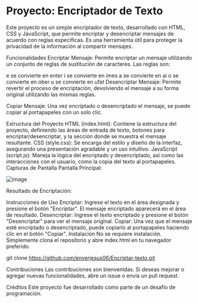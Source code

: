 <h1>Proyecto: Encriptador de Texto</h1>

Este proyecto es un simple encriptador de texto, desarrollado con HTML, CSS y JavaScript, que
permite encriptar y desencriptar mensajes de acuerdo con reglas específicas.
Es una herramienta útil para proteger la privacidad de la información al compartir mensajes.

Funcionalidades
Encriptar Mensaje: Permite encriptar un mensaje utilizando un conjunto de reglas de sustitución de caracteres.
Las reglas son:

e se convierte en enter
i se convierte en imes
a se convierte en ai
o se convierte en ober
u se convierte en ufat
Desencriptar Mensaje: Permite revertir el proceso de encriptación, devolviendo 
el mensaje a su forma original utilizando las mismas reglas.

Copiar Mensaje: Una vez encriptado o desencriptado el mensaje, se puede copiar
al portapapeles con un solo clic.

Estructura del Proyecto
HTML (index.html): Contiene la estructura del proyecto, definiendo las áreas de entrada de texto, botones
para encriptar/desencriptar, y la sección donde se muestra el mensaje resultante.
CSS (style.css): Se encarga del estilo y diseño de la interfaz, asegurando una presentación
agradable y un uso intuitivo.
JavaScript (script.js): Maneja la lógica del encriptado y desencriptado, así como las interacciones
con el usuario, como la copia del texto al portapapeles.
Capturas de Pantalla
Pantalla Principal:

![image](https://github.com/user-attachments/assets/f65ce36e-9a3a-43b0-9097-c281881f15a2)


Resultado de Encriptación:

Instrucciones de Uso
Encriptar: Ingrese el texto en el área designada y presione el botón "Encriptar". 
El mensaje encriptado aparecerá en el área de resultado.
Desencriptar: Ingrese el texto encriptado y presione el botón "Desencriptar" para ver el mensaje original.
Copiar: Una vez que el mensaje esté encriptado o desencriptado, puede
copiarlo al portapapeles haciendo clic en el botón "Copiar".
Instalación
No se requiere instalación. Simplemente clona el repositorio y
abre index.html en tu navegador preferido.

git clone https://github.com/enyerjesus06/Encriptar-texto.git

Contribuciones
Las contribuciones son bienvenidas. Si deseas mejorar o agregar
nuevas funcionalidades, abre un issue o envía un pull request.

Créditos
Este proyecto fue desarrollado como parte
de un desafío de programación.
